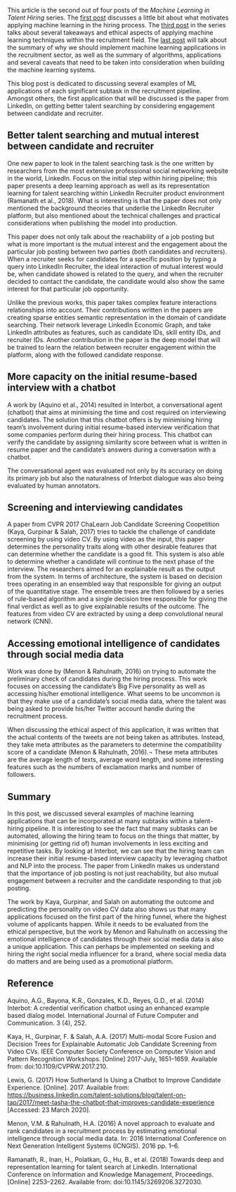 This article is the second out of four posts of the _Machine Learning in Talent Hiring_ series. The [first post](https://donyeun.github.io/2020/05/31/introduction/) discusses a little bit about what motivates applying machine learning in the hiring process. The [third post](https://donyeun.github.io/2020/05/31/ethical-aspects-of-machine-learning-applications-in-talent-hiring/) in the series talks about several takeaways and ethical aspects of applying machine learning techniques within the recruitment field. The [last post](https://donyeun.github.io/2020/05/31/summary/) will talk about the summary of why we should implement machine learning applications in the recruitment sector, as well as the summary of algorithms, applications and several caveats that need to be taken into consideration when building the machine learning systems.

This blog post is dedicated to discussing several examples of ML applications of each significant subtask in the recruitment pipeline. Amongst others, the first application that will be discussed is the paper from LinkedIn, on getting better talent searching by considering engagement between candidate and recruiter.

## Better talent searching and mutual interest between candidate and recruiter

One new paper to look in the talent searching task is the one written by researchers from the most extensive professional social networking website in the world, LinkedIn. Focus on the initial step within hiring pipeline; this paper presents a deep learning approach as well as its representation learning for talent searching within LinkedIn Recruiter product environment (Ramanath et al., 2018). What is interesting is that the paper does not only mentioned the background theories that underlie the LinkedIn Recruiter platform, but also mentioned about the technical challenges and practical considerations when publishing the model into production. 

This paper does not only talk about the reachability of a job posting but what is more important is the mutual interest and the engagement about the particular job posting between two parties (both candidates and recruiters). When a recruiter seeks for candidates for a specific position by typing a query into LinkedIn Recruiter, the ideal interaction of mutual interest would be, when candidate showed is related to the query, and when the recruiter decided to contact the candidate, the candidate would also show the same interest for that particular job opportunity.

Unlike the previous works, this paper takes complex feature interactions relationships into account. Their contributions written in the papers are creating sparse entities semantic representation in the domain of candidate searching. Their network leverage LinkedIn Economic Graph, and take LinkedIn attributes as features, such as candidate IDs, skill entity IDs, and recruiter IDs. Another contribution in the paper is the deep model that will be trained to learn the relation between recruiter engagement within the platform, along with the followed candidate response.


## More capacity on the initial resume-based interview with a chatbot
A work by (Aquino et al., 2014) resulted in Interbot, a conversational agent (chatbot) that aims at minimising the time and cost required on interviewing candidates. The solution that this chatbot offers is by minimising hiring team’s involvement during initial resume-based interview verification that some companies perform during their hiring process. This chatbot can verify the candidate by assigning similarity score between what is written in resume paper and the candidate’s answers during a conversation with a chatbot.

The conversational agent was evaluated not only by its accuracy on doing its primary job but also the naturalness of Interbot dialogue was also being evaluated by human annotators.

## Screening and interviewing candidates 
A paper from CVPR 2017 ChaLearn Job Candidate Screening Coopetition (Kaya, Gurpinar & Salah, 2017) tries to tackle the challenge of candidate screening by using video CV. By using video as the input, this paper determines the personality traits along with other desirable features that can determine whether the candidate is a good fit. This system is also able to determine whether a candidate will continue to the next phase of the interview. The researchers aimed for an explainable result as the output from the system. 
In terms of architecture,  the system is based on decision trees operating in an ensembled way that responsible for giving an output of the quantitative stage. The ensemble trees are then followed by a series of rule-based algorithm and a single decision tree responsible for giving the final verdict as well as to give explainable results of the outcome. The features from video CV are extracted by using a deep convolutional neural network (CNN).

## Accessing emotional intelligence of candidates through social media data
Work was done by (Menon & Rahulnath, 2016) on trying to automate the preliminary check of candidates during the hiring process. This work focuses on accessing the candidate’s Big Five personality as well as accessing his/her emotional intelligence. What seems to be uncommon is that they make use of a candidate’s social media data, where the talent was being asked to provide his/her Twitter account handle during the recruitment process. 

When discussing the ethical aspect of this application, it was written that the actual contents of the tweets are not being taken as attributes. Instead, they take meta attributes as the parameters to determine the compatibility score of a candidate (Menon & Rahulnath, 2016).¬ These meta attributes are the average length of texts, average word length, and some interesting features such as the numbers of exclamation marks and number of followers.




## Summary
In this post, we discussed several examples of machine learning applications that can be incorporated at many subtasks within a talent-hiring pipeline. It is interesting to see the fact that many subtasks can be automated, allowing the hiring team to focus on the things that matter, by minimising (or getting rid of) human involvements in less exciting and repetitive tasks. By looking at Interbot, we can see that the hiring team can increase their initial resume-based interview capacity by leveraging chatbot and NLP into the process. The paper from LinkedIn makes us understand that the importance of job posting is not just reachability, but also mutual engagement between a recruiter and the candidate responding to that job posting. 

The work by Kaya, Gurpinar, and Salah on automating the outcome and predicting the personality on video CV data also shows us that many applications focused on the first part of the hiring funnel, where the highest volume of applicants happen. While it needs to be evaluated from the ethical perspective, but the work by Menon and Rahulnath on accessing the emotional intelligence of candidates through their social media data is also a unique application. This can perhaps be implemented on seeking and hiring the right social media influencer for a brand, where social media data do matters and are being used as a promotional platform.

## Reference
Aquino, A.G., Bayona, K.R., Gonzales, K.D., Reyes, G.D., et al. (2014) Interbot: A credential verification chatbot using an enhanced example based dialog model. International Journal of Future Computer and Communication. 3 (4), 252.

Kaya, H., Gurpinar, F. & Salah, A.A. (2017) Multi-modal Score Fusion and Decision Trees for Explainable Automatic Job Candidate Screening from Video CVs. IEEE Computer Society Conference on Computer Vision and Pattern Recognition Workshops. [Online] 2017-July, 1651–1659. Available from: doi:10.1109/CVPRW.2017.210.

Lewis, G. (2017) How Sutherland Is Using a Chatbot to Improve Candidate Experience. [Online]. 2017. Available from: https://business.linkedin.com/talent-solutions/blog/talent-on-tap/2017/meet-tasha-the-chatbot-that-improves-candidate-experience [Accessed: 23 March 2020].

Menon, V.M. & Rahulnath, H.A. (2016) A novel approach to evaluate and rank candidates in a recruitment process by estimating emotional intelligence through social media data. In: 2016 International Conference on Next Generation Intelligent Systems (ICNGIS). 2016 pp. 1–6.

Ramanath, R., Inan, H., Polatkan, G., Hu, B., et al. (2018) Towards deep and representation learning for talent search at LinkedIn. International Conference on Information and Knowledge Management, Proceedings. [Online] 2253–2262. Available from: doi:10.1145/3269206.3272030.

